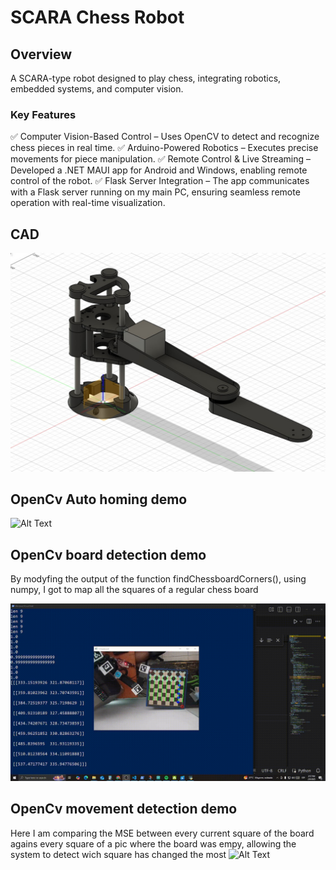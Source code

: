 ﻿# SCARA Chess Robot
## Overview
A SCARA-type robot designed to play chess, integrating robotics, embedded systems, and computer vision.

### Key Features
✅ Computer Vision-Based Control – Uses OpenCV to detect and recognize chess pieces in real time.
✅ Arduino-Powered Robotics – Executes precise movements for piece manipulation.
✅ Remote Control & Live Streaming – Developed a .NET MAUI app for Android and Windows, enabling remote control of the robot.
✅ Flask Server Integration – The app communicates with a Flask server running on my main PC, ensuring seamless remote operation with real-time visualization.

## CAD
![image info](CAD.jpeg)

## OpenCv Auto homing demo
![Alt Text](autoHomingDemo.gif)

## OpenCv board detection demo
By modyfing the output of the function findChessboardCorners(), using numpy, I got to map all the squares of a regular chess board

![Alt Text](boardDetectionDemo.gif)

## OpenCv movement detection demo
Here I am comparing the MSE between every current square of the board agains every square of a pic where the board was empy, allowing the system to detect wich square has changed the most
![Alt Text](movementDetectionDemo.gif)

